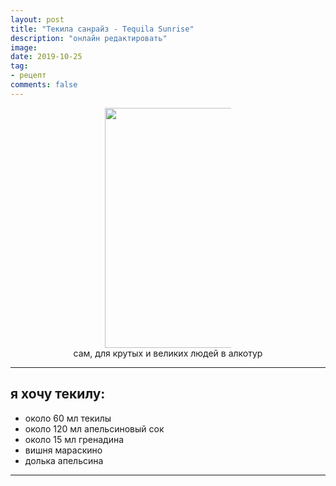 ```yaml
---
layout: post
title: "Текила санрайз - Tequila Sunrise"
description: "онлайн редактировать"
image: 
date: 2019-10-25
tag:
- рецепт
comments: false
---
```



<center><img style="width:40vw;max-width:40%;height:auto" src="{{ site.url }}/assets/images/cocktails/tequila_sunrise.jpg"></center>

<center>сам, для крутых и великих людей в алкотур</center>

---

## я хочу текилу:
- около 60 мл текилы
- около 120 мл апельсиновый сок
- около 15 мл гренадина
- вишня мараскино
- долька апельсина

---

